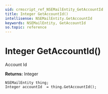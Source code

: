 ```yaml
---
uid: crmscript_ref_NSEMailEntity_GetAccountId
title: Integer GetAccountId()
intellisense: NSEMailEntity.GetAccountId
keywords: NSEMailEntity, GetAccountId
so.topic: reference
---
```


# Integer GetAccountId()

Account Id

**Returns:** Integer

```crmscript
NSEMailEntity thing;
Integer accountId  = thing.GetAccountId();
```

